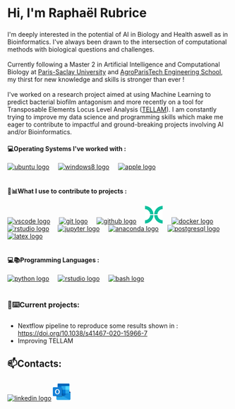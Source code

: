 <h1 align="left">Hi, I'm Raphaël Rubrice</h1>

###

I'm deeply interested in the potential of AI in Biology and Health aswell as in Bioinformatics.
I've always been drawn to the intersection of computational methods with biological questions and challenges.<br><br>
Currently following a Master 2 in Artificial Intelligence and Computational Biology at [Paris-Saclay University](https://www.universite-paris-saclay.fr/en/) and [AgroParisTech Engineering School](https://www.agroparistech.fr/en), my thirst for new knowledge and skills is stronger than ever !<br><br>
I've worked on a research project aimed at using Machine Learning to predict bacterial biofilm antagonism and more recently on a tool for Transposable Elements Locus Level Analysis ([TELLAM](https://github.com/Aelrach/TELLAM)).
I am constantly trying to improve my data science and programming skills which make me eager to contribute to impactful and ground-breaking projects involving AI and/or Bioinformatics.

<h4 align="left">💻Operating Systems I've worked with :</h4>

<div align="left">
  <a href="https://ubuntu.com" title="Ubuntu"><img src="https://cdn.simpleicons.org/ubuntu/E95420" height="40" alt="ubuntu logo"  /></a>
  <img width="12" />
  <a href="https://www.microsoft.com/en-us/windows" title="Windows"><img src="https://cdn.jsdelivr.net/gh/devicons/devicon/icons/windows8/windows8-original.svg" height="40" alt="windows8 logo"  /></a>
  <img width="12" />
  <a href="https://www.apple.com" title="macOS"><img src="https://cdn.simpleicons.org/apple/000000" height="40" alt="apple logo"  /></a>
</div>
<br>

<h4 align="left">🧰📊What I use to contribute to projects :</h4>

<div align="left">
  <a href="https://code.visualstudio.com" title="Visual Studio Code"><img src="https://cdn.jsdelivr.net/gh/devicons/devicon/icons/vscode/vscode-original.svg" height="40" alt="vscode logo"  /></a>
  <img width="12" />
  <a href="https://git-scm.com" title="Git"><img src="https://cdn.jsdelivr.net/gh/devicons/devicon/icons/git/git-original.svg" height="40" alt="git logo"  /></a>
  <img width="12" />
  <a href="https://github.com" title="GitHub"><img src="https://cdn.jsdelivr.net/gh/devicons/devicon/icons/github/github-original.svg" height="40" alt="github logo"  /></a>
  <img width="12" />
  <a href="https://www.nextflow.io" title="Nextflow"><img src="https://github.com/nextflow-io/trademark/blob/master/nextflow-icon.png" height="40" alt="nextflow logo"  /></a>
  <img width="12" />
  <a href="https://www.docker.com" title="Docker"><img src="https://cdn.jsdelivr.net/gh/devicons/devicon/icons/docker/docker-original.svg" height="40" alt="docker logo"  /></a>
  <img width="12" />
  <a href="https://posit.co/products/open-source/rstudio" title="RStudio"><img src="https://cdn.jsdelivr.net/gh/devicons/devicon/icons/rstudio/rstudio-original.svg" height="40" alt="rstudio logo"  /></a>
  <img width="12" />
  <a href="https://jupyter.org" title="Jupyter"><img src="https://cdn.jsdelivr.net/gh/devicons/devicon/icons/jupyter/jupyter-original.svg" height="40" alt="jupyter logo"  /></a>
  <img width="12" />
  <a href="https://www.anaconda.com" title="Anaconda"><img src="https://cdn.jsdelivr.net/gh/devicons/devicon/icons/anaconda/anaconda-original.svg" height="40" alt="anaconda logo"  /></a>
  <img width="12" />
  <a href="https://www.postgresql.org" title="PostgreSQL"><img src="https://cdn.jsdelivr.net/gh/devicons/devicon/icons/postgresql/postgresql-original.svg" height="40" alt="postgresql logo"  /></a>
  <img width="12" />
  <a href="https://www.latex-project.org" title="LaTeX"><img src="https://cdn.jsdelivr.net/gh/devicons/devicon/icons/latex/latex-original.svg" height="40" alt="latex logo"  /></a>
</div>
<br>

<h4 align="left">💻📚Programming Languages :</h4>

<div align="left">
  <a href="https://www.python.org" title="Python"><img src="https://cdn.jsdelivr.net/gh/devicons/devicon/icons/python/python-original.svg" height="40" alt="python logo"  /></a>
  <img width="12" />
  <a href="https://posit.co/products/open-source/rstudio" title="R"><img src="https://cdn.jsdelivr.net/gh/devicons/devicon/icons/rstudio/rstudio-original.svg" height="40" alt="rstudio logo"  /></a>
  <img width="12" />
  <a href="https://www.gnu.org/software/bash/" title="Bash"><img src="https://cdn.simpleicons.org/gnubash/4EAA25" height="40" alt="bash logo"  /></a>
</div>
<br>

###
###

<h3 align="left">🧪⌨️Current projects:</h4>

###

- Nextflow pipeline to reproduce some results shown in : https://doi.org/10.1038/s41467-020-15966-7
- Improving TELLAM

###
###
<h2 align="left">📫Contacts:</h4>

###

<a href="https://www.linkedin.com/in/raphaël-rubrice" title="My LinkedIn Profile"><img src="https://skillicons.dev/icons?i=linkedin" height="40" alt="linkedin logo" /></a>
<a href="mailto:raphael.rubrice@outlook.com" title="My email"><img src="README_icons/outlook.png" height="40" alt="outlook logo" /></a>

###
###

